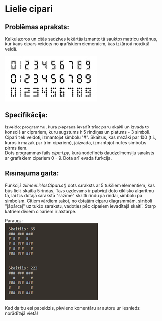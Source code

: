 # Lielie cipari

## Problēmas apraksts:
Kalkulatoros un citās sadzīves iekārtās izmanto tā sauktos matricu ekrānus, kur katrs cipars veidots no grafiskiem elementiem, kas izkārtoti noteiktā veidā.

![Digits](/digits.png)

## Specifikācija:
Izveidot programmu, kura pieprasa ievadīt trīsciparu skaitli un izvada to konsolē ar
ciprariem, kuru augstums ir 5 rindiņas un platums - 3 simboli. Cipari tiek veidoti,
izmantojot simbolu "#". Skaitļus, kas mazāki par 100 (t.i., kuros ir mazāk par trim
cipariem), jāizvada, izmantojot nulles simbolus pirms tiem.<br>
Dots programmas fails *cipari.py*, kurā nodefinēts daudzdimensiju saraksts ar grafiskiem cipariem 0 - 9. Dota arī ievada funkcija.

## Risinājuma gaita:
Funkcijā *ziimeeLielosCiparus()* dots saraksts ar 5 tukšiem elementiem, kas būs lielā skaitļa 5 rindas. Tavs uzdevums ir pabeigt doto ciklisko algoritmu tā, lai tas dotajā sarakstā "sazīmē" skaitli rindu pa rindai, simbolu pa simbolam. Citiem vārdiem sakot, no dotajām ciparu diagrammām, simboli "jāpārceļ" uz tukšo sarakstu, vadoties pēc cipariem ievadītajā skaitlī. Starp katriem diviem cipariem ir atstarpe.

Paraugs:<br>
![Paraugs](/paraugs.png)

Kad darbu esi pabeidzis, pievieno komentāru ar autoru un iesniedz norādītajā vietā!
